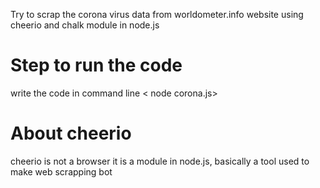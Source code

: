 Try to scrap the corona virus data from worldometer.info website using cheerio and chalk module in node.js

# Step to run the code 

write the code in command line < node corona.js>

# About cheerio

cheerio is not a  browser it is a module in node.js, basically a tool used to make web scrapping bot

